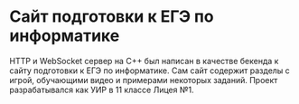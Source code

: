 # Сайт подготовки к ЕГЭ по информатике
HTTP и WebSocket сервер на C++ был написан в качестве бекенда к сайту подготовки к ЕГЭ по информатике.
Сам сайт содержит разделы с игрой, обучающими видео и примерами некоторых заданий.
Проект разрабатывался как УИР в 11 классе Лицея №1.
